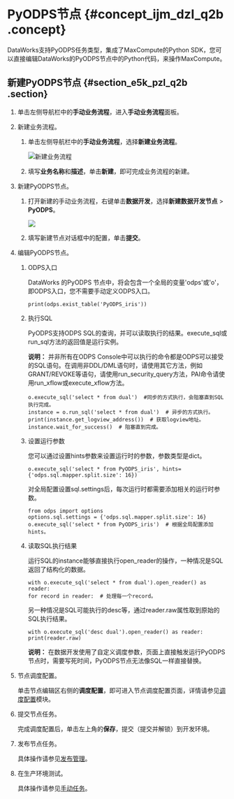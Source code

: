 # PyODPS节点 {#concept_ijm_dzl_q2b .concept}

DataWorks支持PyODPS任务类型，集成了MaxCompute的Python SDK，您可以直接编辑DataWorks的PyODPS节点中的Python代码，来操作MaxCompute。

## 新建PyODPS节点 {#section_e5k_pzl_q2b .section}

1.  单击左侧导航栏中的**手动业务流程**，进入**手动业务流程**面板。
2.  新建业务流程。
    1.  单击左侧导航栏中的**手动业务流程**，选择**新建业务流程**。

        ![新建业务流程](http://static-aliyun-doc.oss-cn-hangzhou.aliyuncs.com/assets/img/16319/15675079457961_zh-CN.png)

    2.  填写**业务名称**和**描述**，单击**新建**，即可完成业务流程的新建。
3.  新建PyODPS节点。
    1.  打开新建的手动业务流程，右键单击**数据开发**，选择**新建数据开发节点** \> **PyODPS**。

        ![](http://static-aliyun-doc.oss-cn-hangzhou.aliyuncs.com/assets/img/16322/15675079458036_zh-CN.png)

    2.  填写新建节点对话框中的配置，单击**提交**。
4.  编辑PyODPS节点。
    1.  ODPS入口

        DataWorks 的PyODPS 节点中，将会包含一个全局的变量'odps'或'o'，即ODPS入口，您不需要手动定义ODPS入口。

        ``` {#codeblock_6y5_uix_cg2}
        print(odps.exist_table('PyODPS_iris'))
        ```

    2.  执行SQL

        PyODPS支持ODPS SQL的查询，并可以读取执行的结果。execute\_sql或run\_sql方法的返回值是运行实例。

        **说明：** 并非所有在ODPS Console中可以执行的命令都是ODPS可以接受的SQL语句。在调用非DDL/DML语句时，请使用其它方法，例如GRANT/REVOKE等语句，请使用run\_security\_query方法，PAI命令请使用run\_xflow或execute\_xflow方法。

        ``` {#codeblock_dza_ao9_sjy}
        o.execute_sql('select * from dual')  #同步的方式执行，会阻塞直到SQL执行完成。
        instance = o.run_sql('select * from dual')  # 异步的方式执行。
        print(instance.get_logview_address())  # 获取logview地址。
        instance.wait_for_success()  # 阻塞直到完成。
        ```

    3.  设置运行参数

        您可以通过设置hints参数来设置运行时的参数，参数类型是dict。

        ``` {#codeblock_g3o_9gf_zq1}
        o.execute_sql('select * from PyODPS_iris', hints={'odps.sql.mapper.split.size': 16})
        ```

        对全局配置设置sql.settings后，每次运行时都需要添加相关的运行时参数。

        ``` {#codeblock_8yn_g54_dre}
        from odps import options
        options.sql.settings = {'odps.sql.mapper.split.size': 16}
        o.execute_sql('select * from PyODPS_iris')  # 根据全局配置添加hints。
        ```

    4.  读取SQL执行结果

        运行SQL的instance能够直接执行open\_reader的操作，一种情况是SQL返回了结构化的数据。

        ``` {#codeblock_e1j_r8u_8wv}
        with o.execute_sql('select * from dual').open_reader() as reader:
        for record in reader:  # 处理每一个record。
        ```

        另一种情况是SQL可能执行的desc等，通过reader.raw属性取到原始的SQL执行结果。

        ``` {#codeblock_0yl_d31_em4}
        with o.execute_sql('desc dual').open_reader() as reader:
        print(reader.raw)
        ```

        **说明：** 在数据开发使用了自定义调度参数，页面上直接触发运行PyODPS节点时，需要写死时间，PyODPS节点无法像SQL一样直接替换。

5.  节点调度配置。

    单击节点编辑区右侧的**调度配置**，即可进入节点调度配置页面，详情请参见[调度配置](intl.zh-CN/使用指南/数据开发/调度配置/基础属性.md#)模块。

6.  提交节点任务。

    完成调度配置后，单击左上角的**保存**，提交（提交并解锁）到开发环境。

7.  发布节点任务。

    具体操作请参见[发布管理](intl.zh-CN/使用指南/数据开发/发布管理/任务发布.md#)。

8.  在生产环境测试。

    具体操作请参见[手动任务](intl.zh-CN/使用指南/运维中心/手动任务运维/手动任务.md#)。


